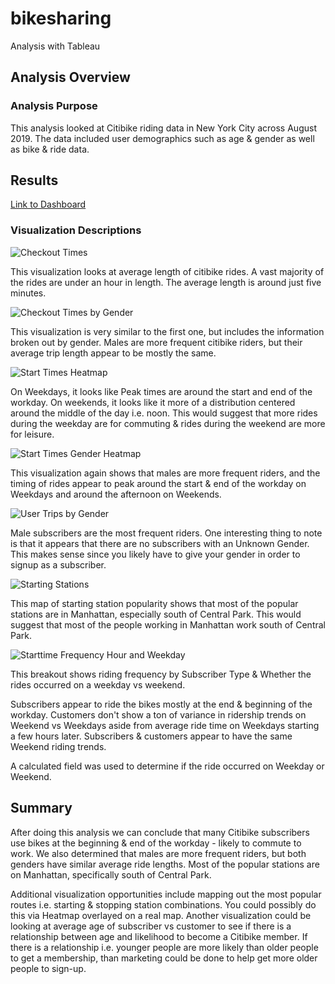 
# bikesharing
Analysis with Tableau

## Analysis Overview     

### Analysis Purpose

This analysis looked at Citibike riding data in New York City across August 2019. The data included user demographics such as age & gender as well as bike & ride data. 

## Results

[Link to Dashboard](https://public.tableau.com/app/profile/tommie.brechbill/viz/CitibikeAugust2019DataHomeworkAnalysis/August2019CitibikeHomeworkAnalysis "link to dashboard") 


### Visualization Descriptions

![Checkout Times](https://github.com/tbrech4/NYC-Bikesharing/blob/main/Resources/Viz1.png)

This visualization looks at average length of citibike rides. A vast majority of the rides are under an hour in length. The average length is around just five minutes.

![Checkout Times by Gender](https://github.com/tbrech4/NYC-Bikesharing/blob/main/Resources/Viz2.png)

This visualization is very similar to the first one, but includes the information broken out by gender. Males are more frequent citibike riders, but their average trip length appear to be mostly the same. 

![Start Times Heatmap](https://github.com/tbrech4/NYC-Bikesharing/blob/main/Resources/Viz3.png)

On Weekdays, it looks like Peak times are around the start and end of the workday. On weekends, it looks like it more of a distribution centered around the middle of the day i.e. noon. This would suggest that more rides during the weekday are for commuting & rides during the weekend are more for leisure.

![Start Times Gender Heatmap](https://github.com/tbrech4/NYC-Bikesharing/blob/main/Resources/Viz4.png)

This visualization again shows that males are more frequent riders, and the timing of rides appear to peak around the start & end of the workday on Weekdays and around the afternoon on Weekends.

![User Trips by Gender](https://github.com/tbrech4/NYC-Bikesharing/blob/main/Resources/Viz5.png)

Male subscribers are the most frequent riders. One interesting thing to note is that it appears that there are no subscribers with an Unknown Gender. This makes sense since you likely have to give your gender in order to signup as a subscriber. 

![Starting Stations](https://github.com/tbrech4/NYC-Bikesharing/blob/main/Resources/Viz6.png)

This map of starting station popularity shows that most of the popular stations are in Manhattan, especially south of Central Park. This would suggest that most of the people working in Manhattan work south of Central Park. 

![Starttime Frequency Hour and Weekday](https://github.com/tbrech4/NYC-Bikesharing/blob/main/Resources/Viz6.png)

This breakout shows riding frequency by Subscriber Type & Whether the rides occurred on a weekday vs weekend. 

Subscribers appear to ride the bikes mostly at the end & beginning of the workday. Customers don't show a ton of variance in ridership trends on Weekend vs Weekdays aside from average ride time on Weekdays starting a few hours later. Subscribers & customers appear to have the same Weekend riding trends.

A calculated field was used to determine if the ride occurred on Weekday or Weekend.


## Summary

After doing this analysis we can conclude that many Citibike subscribers use bikes at the beginning & end of the workday - likely to commute to work. We also determined that males are more frequent riders, but both genders have similar average ride lengths. Most of the popular stations are on Manhattan, specifically south of Central Park. 

Additional visualization opportunities include mapping out the most popular routes i.e. starting & stopping station combinations. You could possibly do this via Heatmap overlayed on a real map. Another visualization could be looking at average age of subscriber vs customer to see if there is a relationship between age and likelihood to become a Citibike member. If there is a relationship i.e. younger people are more likely than older people to get a membership, than marketing could be done to help get more older people to sign-up. 

